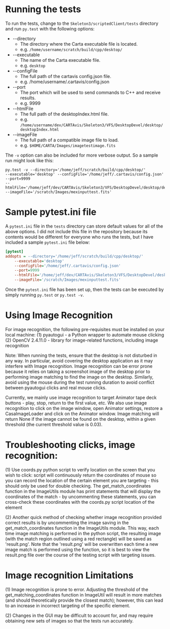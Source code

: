 # Running the tests

To run the tests, change to the `Skeleton3/scriptedClient/tests` directory and
run `py.test` with the following options:

* --directory
  * The directory where the Carta executable file is located.
  * e.g. `/home/username/scratch/build/cpp/desktop/`
* --executable
  * The name of the Carta executable file.
  * e.g. `desktop`
* --configFile
  * The full path of the cartavis config.json file.
  * e.g. /home/username/.cartavis/config.json
* --port
  * The port which will be used to send commands to C++ and receive results.
  * e.g. 9999
* --htmlFile
  * The full path of the desktopIndex.html file.
  * e.g. `/home/username/dev/CARTAvis/Skeleton3/VFS/DesktopDevel/desktop/desktopIndex.html`
* --imageFile
  * The full path of a compatible image file to load.
  * e.g. `$HOME/CARTA/Images/imagetestimage.fits`

The `-v` option can also be included for more verbose output. So a sample run
might look like this:

```shell
py.test -v --directory='/home/jeff/scratch/build/cpp/desktop/'
--executable='desktop' --configFile='/home/jeff/.cartavis/config.json'
--port=9999
--htmlFile='/home/jeff/dev/CARTAvis/Skeleton3/VFS/DesktopDevel/desktop/desktopIndex.html'
--imageFile='/scratch/Images/mexinputtest.fits'
```

# Sample pytest.ini file

A `pytest.ini` file in the `tests` directory can store default values for all
of the above options. I did not include this file in the repository because its
contents would be different for everyone who runs the tests, but I have
included a sample `pytest.ini` file below:

```ini
[pytest]
addopts = --directory='/home/jeff/scratch/build/cpp/desktop/'
    --executable='desktop'
    --configFile='/home/jeff/.cartavis/config.json'
    --port=9999
    --htmlFile='/home/jeff/dev/CARTAvis/Skeleton3/VFS/DesktopDevel/desktop/desktopIndex.html'
    --imageFile='/scratch/Images/mexinputtest.fits'
```

Once the `pytest.ini` file has been set up, then the tests can be executed by
simply running `py.test` or `py.test -v`.

# Using Image Recognition

For image recognition, the following pre-requisites must be installed on your local machine:
(1) pyautogui - a Python wrapper to automate mouse clicking
(2) OpenCV 2.4.11.0 - library for image-related functions, including image recognition

Note: When running the tests, ensure that the desktop is not disturbed in any way. In particular, avoid 
covering the desktop application as it may interfere with Image recognition. Image recognition
can be error prone because it relies on taking a screenshot image of the desktop prior to performing image 
matching to find the image on the desktop. Similarly, avoid using the mouse during the test running 
duration to avoid conflict between pyautogui clicks and real mouse clicks.

Currently, we mainly use image recognition to target Animator tape deck buttons - play, stop, return to
the first value, etc. We also use image recognition to click on the image window, open Animator settings, 
restore a CasaImageLoader and click on the Animator window. Image matching will return None if the image 
cannot be found on the desktop, within a given threshold (the current threshold value is 0.03).

# Troubleshooting clicks, image recognition: 

(1) Use coords.py python script to verify location on the screen that you wish to click: script will continuously return the coordinates of mouse so you can record the location of the certain element you are targeting - this should only be used for double checking. The get_match_coordinates function in the ImageUtils module has print statements that will display the coordinates of the match - by uncommenting these statements, you can cross-check these coordinates with the coords.py script location of the element

(2) Another quick method of checking whether image recognition provided correct results is by uncommenting the image saving in the get_match_coordinates function in the ImageUtils module. This way, each time image matching is performed in the python script, the resulting image (with the match region outlined using a red rectangle) will be saved as 'result.png'. Note that the 'result.png' will be overwritten each time a new image match is performed using the function, so it is best to view the result.png file over the course of the testing script with targeting issues. 

# Image recognition Limitations

(1) Image recognition is prone to error. Adjusting the threshold of the get_matching_coordinates function in ImageUtil will result in more matches (and should theoretically provide the closest match); however, this can lead to an increase in incorrect targeting of the specific element.

(2) Changes in the GUI may be difficult to account for, and may require obtaining new sets of images so that the tests run accurately. 
